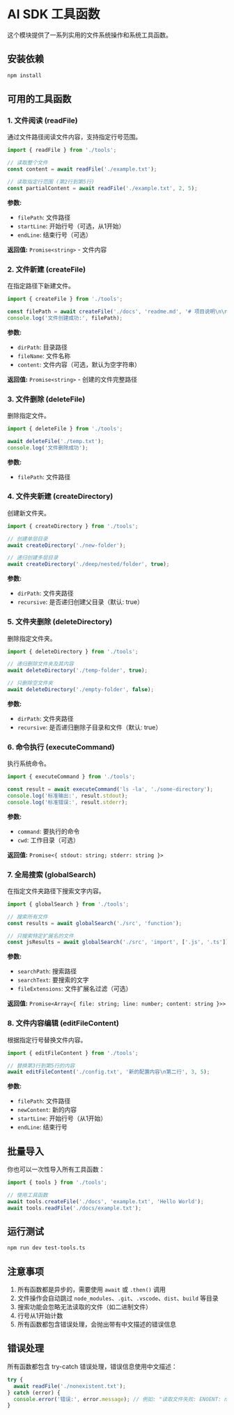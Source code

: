 # AI SDK 工具函数

这个模块提供了一系列实用的文件系统操作和系统工具函数。

## 安装依赖

```bash
npm install
```

## 可用的工具函数

### 1. 文件阅读 (readFile)

通过文件路径阅读文件内容，支持指定行号范围。

```typescript
import { readFile } from './tools';

// 读取整个文件
const content = await readFile('./example.txt');

// 读取指定行范围 (第2行到第5行)
const partialContent = await readFile('./example.txt', 2, 5);
```

**参数:**
- `filePath`: 文件路径
- `startLine`: 开始行号（可选，从1开始）
- `endLine`: 结束行号（可选）

**返回值:** `Promise<string>` - 文件内容

### 2. 文件新建 (createFile)

在指定路径下新建文件。

```typescript
import { createFile } from './tools';

const filePath = await createFile('./docs', 'readme.md', '# 项目说明\n\n这是一个示例文件。');
console.log('文件创建成功:', filePath);
```

**参数:**
- `dirPath`: 目录路径
- `fileName`: 文件名称
- `content`: 文件内容（可选，默认为空字符串）

**返回值:** `Promise<string>` - 创建的文件完整路径

### 3. 文件删除 (deleteFile)

删除指定文件。

```typescript
import { deleteFile } from './tools';

await deleteFile('./temp.txt');
console.log('文件删除成功');
```

**参数:**
- `filePath`: 文件路径

### 4. 文件夹新建 (createDirectory)

创建新文件夹。

```typescript
import { createDirectory } from './tools';

// 创建单层目录
await createDirectory('./new-folder');

// 递归创建多层目录
await createDirectory('./deep/nested/folder', true);
```

**参数:**
- `dirPath`: 文件夹路径
- `recursive`: 是否递归创建父目录（默认: true）

### 5. 文件夹删除 (deleteDirectory)

删除指定文件夹。

```typescript
import { deleteDirectory } from './tools';

// 递归删除文件夹及其内容
await deleteDirectory('./temp-folder', true);

// 只删除空文件夹
await deleteDirectory('./empty-folder', false);
```

**参数:**
- `dirPath`: 文件夹路径
- `recursive`: 是否递归删除子目录和文件（默认: true）

### 6. 命令执行 (executeCommand)

执行系统命令。

```typescript
import { executeCommand } from './tools';

const result = await executeCommand('ls -la', './some-directory');
console.log('标准输出:', result.stdout);
console.log('标准错误:', result.stderr);
```

**参数:**
- `command`: 要执行的命令
- `cwd`: 工作目录（可选）

**返回值:** `Promise<{ stdout: string; stderr: string }>`

### 7. 全局搜索 (globalSearch)

在指定文件夹路径下搜索文字内容。

```typescript
import { globalSearch } from './tools';

// 搜索所有文件
const results = await globalSearch('./src', 'function');

// 只搜索特定扩展名的文件
const jsResults = await globalSearch('./src', 'import', ['.js', '.ts']);
```

**参数:**
- `searchPath`: 搜索路径
- `searchText`: 要搜索的文字
- `fileExtensions`: 文件扩展名过滤（可选）

**返回值:** `Promise<Array<{ file: string; line: number; content: string }>>`

### 8. 文件内容编辑 (editFileContent)

根据指定行号替换文件内容。

```typescript
import { editFileContent } from './tools';

// 替换第3行到第5行的内容
await editFileContent('./config.txt', '新的配置内容\n第二行', 3, 5);
```

**参数:**
- `filePath`: 文件路径
- `newContent`: 新的内容
- `startLine`: 开始行号（从1开始）
- `endLine`: 结束行号

## 批量导入

你也可以一次性导入所有工具函数：

```typescript
import { tools } from './tools';

// 使用工具函数
await tools.createFile('./docs', 'example.txt', 'Hello World');
await tools.readFile('./docs/example.txt');
```

## 运行测试

```bash
npm run dev test-tools.ts
```

## 注意事项

1. 所有函数都是异步的，需要使用 `await` 或 `.then()` 调用
2. 文件操作会自动跳过 `node_modules`、`.git`、`.vscode`、`dist`、`build` 等目录
3. 搜索功能会忽略无法读取的文件（如二进制文件）
4. 行号从1开始计数
5. 所有函数都包含错误处理，会抛出带有中文描述的错误信息

## 错误处理

所有函数都包含 try-catch 错误处理，错误信息使用中文描述：

```typescript
try {
  await readFile('./nonexistent.txt');
} catch (error) {
  console.error('错误:', error.message); // 例如: "读取文件失败: ENOENT: no such file or directory"
}
```
